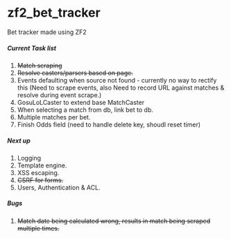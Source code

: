 zf2_bet_tracker
===============

Bet tracker made using ZF2


##### Current Task list

1. ~~Match scraping~~
2. ~~Resolve casters/parsers based on page.~~
3. Events defaulting when source not found - currently no way to rectify this (Need to scrape events, also Need to record URL against matches & resolve during event scrape.)
4. GosuLoLCaster to extend base MatchCaster
5. When selecting a match from db, link bet to db.
6. Multiple matches per bet.
7. Finish Odds field (need to handle delete key, shoudl reset timer)

##### Next up

1. Logging
2. Template engine.
3. XSS escaping.
4. ~~CSRF for forms.~~
5. Users, Authentication & ACL.


##### Bugs

1. ~~Match date being calculated wrong, results in match being scraped multiple times.~~
